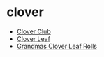 # clover

 * [Clover Club](../index/c/clover-club-200017.json)
 * [Clover Leaf](../index/c/clover-leaf-200202.json)
 * [Grandmas Clover Leaf Rolls](../index/g/grandmas-clover-leaf-rolls.json)
